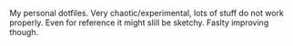 My personal dotfiles. Very chaotic/experimental, lots of stuff do not work properly. Even for reference it might slill be sketchy. Faslty improving though.
